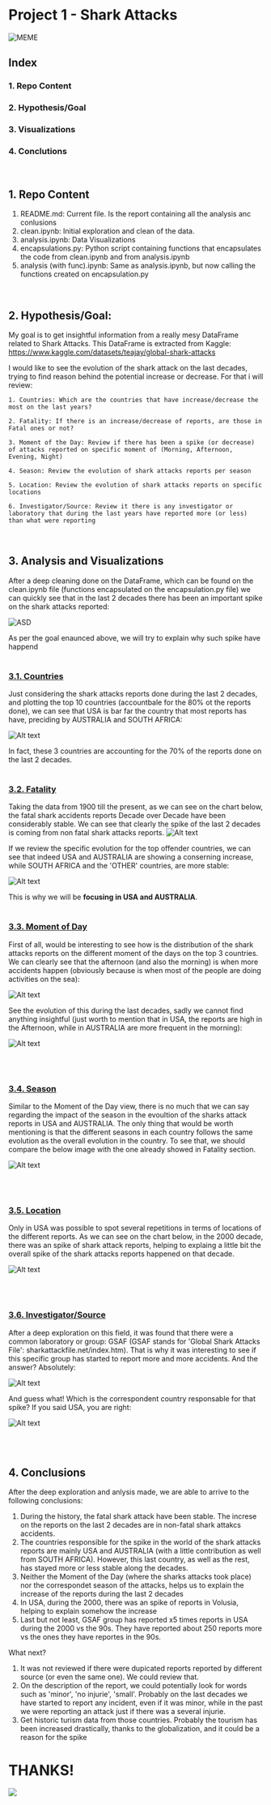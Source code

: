 # Project 1 - Shark Attacks

![MEME](https://dch81km8r5tow.cloudfront.net/wp-content/uploads/2015/07/Screen-Shot-2015-07-20-at-15.32.10-958x559.png)

## Index

### 1. Repo Content

### 2. Hypothesis/Goal

### 3. Visualizations

### 4. Conclutions

<br>

## 1. Repo Content

1. README.md: Current file. Is the report containing all the analysis anc conlusions
2. clean.ipynb: Initial exploration and clean of the data.
3. analysis.ipynb: Data Visualizations
4. encapsulations.py: Python script containing functions that encapsulates the code from clean.ipynb and from analysis.ipynb
5. analysis (with func).ipynb: Same as analysis.ipynb, but now calling the functions created on encapsulation.py

<br>

## 2. Hypothesis/Goal:

My goal is to get insightful information from a really mesy DataFrame related to Shark Attacks. This DataFrame is extracted from Kaggle: https://www.kaggle.com/datasets/teajay/global-shark-attacks

I would like to see the evolution of the shark attack on the last decades, trying to find reason behind the potential increase or decrease. For that i will review:

    1. Countries: Which are the countries that have increase/decrease the most on the last years?

    2. Fatality: If there is an increase/decrease of reports, are those in Fatal ones or not?
 
    3. Moment of the Day: Review if there has been a spike (or decrease) of attacks reported on specific moment of (Morning, Afternoon, Evening, Night)

    4. Season: Review the evolution of shark attacks reports per season
    
    5. Location: Review the evolution of shark attacks reports on specific locations 

    6. Investigator/Source: Review it there is any investigator or laboratory that during the last years have reported more (or less) than what were reporting

<br>

## 3. Analysis and Visualizations

After a deep cleaning done on the DataFrame, which can be found on the clean.ipynb file (functions encapsulated on the encapsulation.py file) we can quickly see that in the last 2 decades there has been an important spike on the shark attacks reported:


![ASD](Images/1.%20Shark%20Attacks%20Evolution.png)

As per the goal enaunced above, we will try to explain why such spike have happend
<br>
<br>

### <ins>**3.1. Countries**

Just considering the shark attacks reports done during the last 2 decades, and plotting the top 10 countries (accountbale for the 80% ot the reports done), we can see that USA is bar far the country that most reports has have, preciding by AUSTRALIA and SOUTH AFRICA:

![Alt text](Images/3.%20Top10%20Countries%20with%20most%20shark%20attacks%20(2020-2020).png)

In fact, these 3 countries are accounting for the 70% of the reports done on the last 2 decades.
<br>
<br>

### <ins>**3.2. Fatality**

Taking the data from 1900 till the present, as we can see on the chart below, the fatal shark accidents reports Decade over Decade have been considerably stable. We can see that clearly the spike of the last 2 decades is coming from non fatal shark attacks reports.
![Alt text](Images/2.%20Shark%20Attack%20Ev.%20per%20Fatality.png)

If we review the specific evolution for the top offender countries, we can see that indeed USA and AUSTRALIA are showing a conserning increase, while SOUTH AFRICA and the 'OTHER' countries, are more stable:

![Alt text](Images/4.%20Shark%20Attacks%20Ev.%20per%20Fatality%20per%20Top%20Countries.png)

This is why we will be **focusing in USA and AUSTRALIA**.
<br>
<br>

### <ins>**3.3. Moment of Day**
First of all, would be interesting to see how is the distribution of the shark attacks reports on the different moment of the days on the top 3 countries. We can clearly see that the afternoon (and also the morning) is when more accidents happen (obviously because is when most of the people are doing activities on the sea):

![Alt text](Images/7.%20Shark%20Attacks%20in%20top%203%20countries%20per%20Moment%20of%20Day.png)

See the evolution of this during the last decades, sadly we cannot find anything insightful (just worth to mention that in USA, the reports are high in the Afternoon, while in AUSTRALIA are more frequent in the morning):

![Alt text](Images/8.%20Shark%20Attack%20Ev.%20per%20moment%20of%20Day.png)

<br>
<br>

### <ins>**3.4. Season**

Similar to the Moment of the Day view, there is no much that we can say regarding the impact of the season in the evoultion of the sharks attack reports in USA and AUSTRALIA. The only thing that would be worth mentioning is that the different seasons in each country follows the same evolution as the overall evolution in the country. To see that, we should compare the below image with the one already showed in Fatality section.

![Alt text](Images/9.%20Shark%20Attack%20evolution%20per%20Season.png)

<br>
<br>

### <ins>**3.5. Location**
Only in USA was possible to spot several repetitions in terms of locations of the different reports. As we can see on the chart below, in the 2000 decade, there was an spike of shark attack reports, helping to explaing a little bit the overall spike of the shark attacks reports happened on that decade.

![Alt text](Images/11.%20Skark%20Attacks%20in%20USA%20per%20Location.png)

<br>
<br>

### <ins>**3.6. Investigator/Source**
After a deep exploration on this field, it was found that there were a common laboratory or group: GSAF (GSAF stands for 'Global Shark Attacks File': sharkattackfile.net/index.htm). That is why it was interesting to see if this specific group has started to report more and more accidents. And the answer? Absolutely:

![Alt text](Images/5.%20Shark%20Attacks%20reports%20Ev.%20done%20by%20GSAF.png)

And guess what! Which is the correspondent country responsable for that spike? If you said USA, you are right:

![Alt text](Images/6.%20Shark%20Attacks%20reports%20Ev.%20done%20by%20GSAF%20in%20USA%20and%20AUS.png)

<br>
<br>

## 4. Conclusions

After the deep exploration and anlysis made, we are able to arrive to the following conclusions:

1. During the history, the fatal shark attack have been stable. The increse on the reports on the last 2 decades are in non-fatal shark attakcs accidents.
2. The countries responsible for the spike in the world of the shark attacks reports are mainly USA and AUSTRALIA (with a little contribution as well from SOUTH AFRICA). However, this last country, as well as the rest, has stayed more or less stable along the decades.
3. Neither the Moment of the Day (where the sharks attacks took place) nor the correspondet season of the attacks, helps us to explain the increase of the reports during the last 2 decades
4. In USA, during the 2000, there was an spike of reports in Volusia, helping to explain somehow the increase
5. Last but not least, GSAF group has reported x5 times reports in USA during the 2000 vs the 90s. They have reported about 250 reports more vs the ones they have reportes in the 90s.

What next?

1. It was not reviewed if there were dupicated reports reported by different source (or even the same one). We could review that.
2. On the description of the report, we could potentially look for words such as 'minor', 'no injurie', 'small'. Probably on the last decades we have started to report any incident, even if it was minor, while in the past we were reporting an attack just if there was a several injurie.
3. Get historic turism data from those countries. Probably the tourism has been increased drastically, thanks to the globalization, and it could be a reason for the spike

# THANKS!
![](https://media.tenor.com/7809giJ-B4kAAAAM/aplausos.gif)
